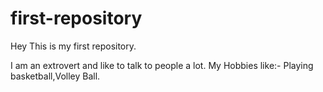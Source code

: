 # first-repository
Hey This is my first repository.


I am an extrovert and like to talk to people a lot.
My Hobbies like:- Playing basketball,Volley Ball.
